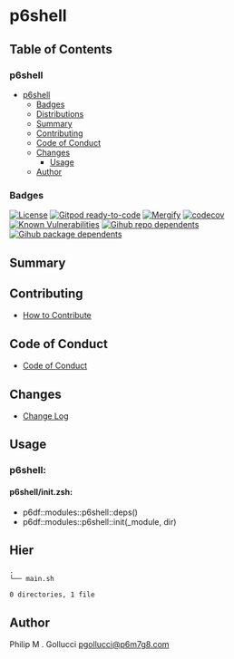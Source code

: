 # p6shell

## Table of Contents


### p6shell
- [p6shell](#p6shell)
  - [Badges](#badges)
  - [Distributions](#distributions)
  - [Summary](#summary)
  - [Contributing](#contributing)
  - [Code of Conduct](#code-of-conduct)
  - [Changes](#changes)
    - [Usage](#usage)
  - [Author](#author)

### Badges

[![License](https://img.shields.io/badge/License-Apache%202.0-yellowgreen.svg)](https://opensource.org/licenses/Apache-2.0)
[![Gitpod ready-to-code](https://img.shields.io/badge/Gitpod-ready--to--code-blue?logo=gitpod)](https://gitpod.io/#https://github.com/p6m7g8/p6shell)
[![Mergify](https://img.shields.io/endpoint.svg?url=https://gh.mergify.io/badges/p6m7g8/p6shell/&style=flat)](https://mergify.io)
[![codecov](https://codecov.io/gh/p6m7g8/p6shell/branch/master/graph/badge.svg?token=14Yj1fZbew)](https://codecov.io/gh/p6m7g8/p6shell)
[![Known Vulnerabilities](https://snyk.io/test/github/p6m7g8/p6shell/badge.svg?targetFile=package.json)](https://snyk.io/test/github/p6m7g8/p6shell?targetFile=package.json)
[![Gihub repo dependents](https://badgen.net/github/dependents-repo/p6m7g8/p6shell)](https://github.com/p6m7g8/p6shell/network/dependents?dependent_type=REPOSITORY)
[![Gihub package dependents](https://badgen.net/github/dependents-pkg/p6m7g8/p6shell)](https://github.com/p6m7g8/p6shell/network/dependents?dependent_type=PACKAGE)

## Summary

## Contributing

- [How to Contribute](CONTRIBUTING.md)

## Code of Conduct

- [Code of Conduct](https://github.com/p6m7g8/.github/blob/master/CODE_OF_CONDUCT.md)

## Changes

- [Change Log](CHANGELOG.md)

## Usage

### p6shell:

#### p6shell/init.zsh:

- p6df::modules::p6shell::deps()
- p6df::modules::p6shell::init(_module, dir)



## Hier
```text
.
└── main.sh

0 directories, 1 file
```
## Author

Philip M . Gollucci <pgollucci@p6m7g8.com>
